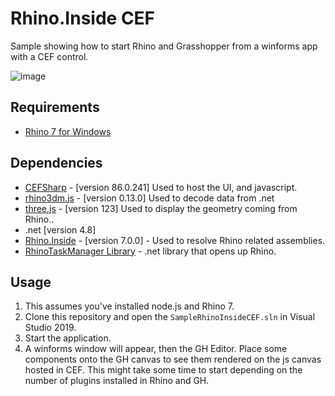 # Rhino.Inside CEF
Sample showing how to start Rhino and Grasshopper from a winforms app with a CEF control.

![image](https://user-images.githubusercontent.com/1014562/101174472-36ccce80-3644-11eb-9c1d-42d4fe0fccfb.png)


## Requirements
- [Rhino 7 for Windows](https://www.rhino3d.com/download/rhino-for-windows/7/latest)

## Dependencies
- [CEFSharp](https://github.com/cefsharp/CefSharp) - [version 86.0.241] Used to host the UI, and javascript.
- [rhino3dm.js](https://www.npmjs.com/package/rhino3dm) - [version 0.13.0] Used to decode data from .net
- [three.js](https://threejs.org) - [version 123] Used to display the geometry coming from Rhino..
- .net [version 4.8]
- [Rhino.Inside](https://www.nuget.org/packages/Rhino.Inside/) - [version 7.0.0] - Used to resolve Rhino related assemblies.
- [RhinoTaskManager Library](../SampleRhinoInsideJavascriptTaskManagerLib) - .net library that opens up Rhino.

## Usage
1. This assumes you've installed node.js and Rhino 7.
2. Clone this repository and open the `SampleRhinoInsideCEF.sln` in Visual Studio 2019.
3. Start the application.
4. A winforms window will appear, then the GH Editor. Place some components onto the GH canvas to see them rendered on the js canvas hosted in CEF. This might take some time to start depending on the number of plugins installed in Rhino and GH.